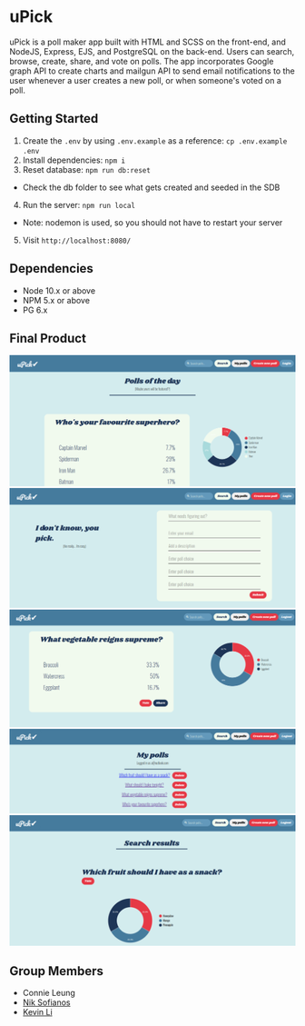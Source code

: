 uPick
=========

uPick is a poll maker app built with HTML and SCSS on the front-end, and NodeJS, Express, EJS, and PostgreSQL on the back-end. Users can search, browse, create, share, and vote on polls. The app incorporates Google graph API to create charts and mailgun API to send email notifications to the user whenever a user creates a new poll, or when someone's voted on a poll.


## Getting Started

1. Create the `.env` by using `.env.example` as a reference: `cp .env.example .env`
2. Install dependencies: `npm i`
3. Reset database: `npm run db:reset`
  - Check the db folder to see what gets created and seeded in the SDB
4. Run the server: `npm run local`
  - Note: nodemon is used, so you should not have to restart your server
5. Visit `http://localhost:8080/`

## Dependencies

- Node 10.x or above
- NPM 5.x or above
- PG 6.x

## Final Product

!["Home Page"](https://github.com/leungcnie/uPick/blob/master/docs/home-page.png?raw=true)
!["Poll Creation Page"](https://github.com/leungcnie/uPick/blob/master/docs/poll-create.png?raw=true)
!["Poll Results Page"](https://github.com/leungcnie/uPick/blob/master/docs/results.png?raw=true)
!["My polls page"](https://github.com/leungcnie/uPick/blob/master/docs/my-polls.png?raw=true)
!["Search page"](https://github.com/leungcnie/uPick/blob/master/docs/search.png?raw=true)

## Group Members
* Connie Leung
* [Nik Sofianos](https://github.com/nsofianos)
* [Kevin Li](https://github.com/Kevinli296)
